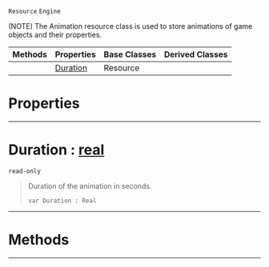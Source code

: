  `Resource` `Engine`



(NOTE) The Animation resource class is used to store animations of game objects and their properties.

|Methods|Properties|Base Classes|Derived Classes|
|---|---|---|---|
| |[ Duration](https://github.com/dragonCASTjosh/PlasmaDocs/blob/master/code_reference/class_reference/animation.markdown#duration-plasma-engine-doc)|Resource| |


 #  Properties


---  
 #  Duration : [real](https://github.com/dragonCASTjosh/PlasmaDocs/blob/master/code_reference/lightning_base_types/real.markdown)

 `read-only`

> Duration of the animation in seconds.
> ``` lang=cpp, name=Lightning
> var Duration : Real


---  
 #  Methods


---  
 

 